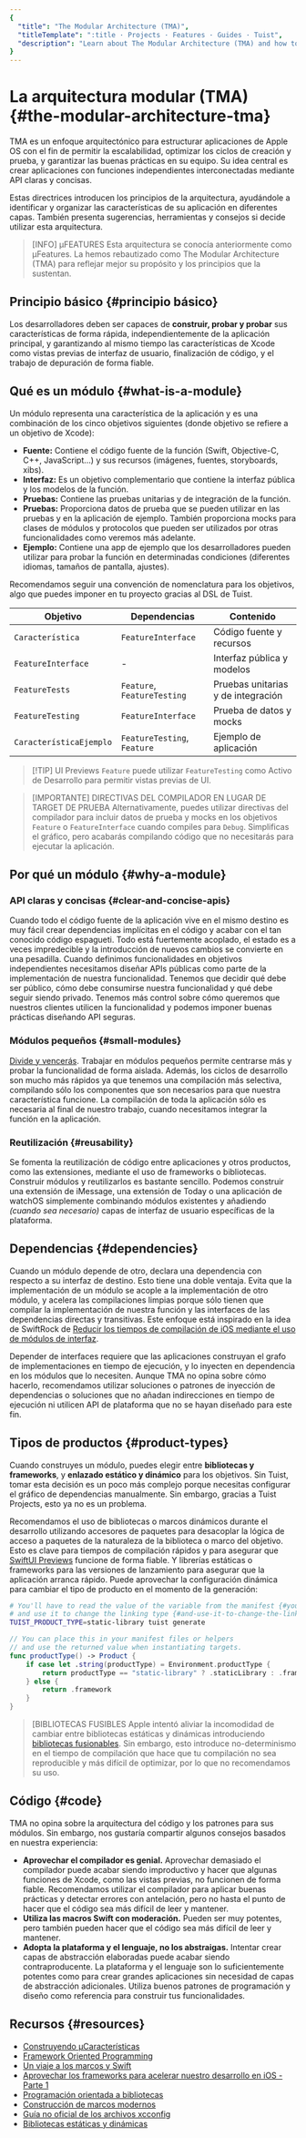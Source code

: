 ```yaml
---
{
  "title": "The Modular Architecture (TMA)",
  "titleTemplate": ":title · Projects · Features · Guides · Tuist",
  "description": "Learn about The Modular Architecture (TMA) and how to structure your projects using it."
}
---
```

# La arquitectura modular (TMA) {#the-modular-architecture-tma}

TMA es un enfoque arquitectónico para estructurar aplicaciones de Apple OS con
el fin de permitir la escalabilidad, optimizar los ciclos de creación y prueba,
y garantizar las buenas prácticas en su equipo. Su idea central es crear
aplicaciones con funciones independientes interconectadas mediante API claras y
concisas.

Estas directrices introducen los principios de la arquitectura, ayudándole a
identificar y organizar las características de su aplicación en diferentes
capas. También presenta sugerencias, herramientas y consejos si decide utilizar
esta arquitectura.

> [INFO] µFEATURES Esta arquitectura se conocía anteriormente como µFeatures. La
> hemos rebautizado como The Modular Architecture (TMA) para reflejar mejor su
> propósito y los principios que la sustentan.

## Principio básico {#principio básico}

Los desarrolladores deben ser capaces de **construir, probar y probar** sus
características de forma rápida, independientemente de la aplicación principal,
y garantizando al mismo tiempo las características de Xcode como vistas previas
de interfaz de usuario, finalización de código, y el trabajo de depuración de
forma fiable.

## Qué es un módulo {#what-is-a-module}

Un módulo representa una característica de la aplicación y es una combinación de
los cinco objetivos siguientes (donde objetivo se refiere a un objetivo de
Xcode):

- **Fuente:** Contiene el código fuente de la función (Swift, Objective-C, C++,
  JavaScript...) y sus recursos (imágenes, fuentes, storyboards, xibs).
- **Interfaz:** Es un objetivo complementario que contiene la interfaz pública y
  los modelos de la función.
- **Pruebas:** Contiene las pruebas unitarias y de integración de la función.
- **Pruebas:** Proporciona datos de prueba que se pueden utilizar en las pruebas
  y en la aplicación de ejemplo. También proporciona mocks para clases de
  módulos y protocolos que pueden ser utilizados por otras funcionalidades como
  veremos más adelante.
- **Ejemplo:** Contiene una app de ejemplo que los desarrolladores pueden
  utilizar para probar la función en determinadas condiciones (diferentes
  idiomas, tamaños de pantalla, ajustes).

Recomendamos seguir una convención de nomenclatura para los objetivos, algo que
puedes imponer en tu proyecto gracias al DSL de Tuist.

| Objetivo                | Dependencias                | Contenido                          |
| ----------------------- | --------------------------- | ---------------------------------- |
| `Característica`        | `FeatureInterface`          | Código fuente y recursos           |
| `FeatureInterface`      | -                           | Interfaz pública y modelos         |
| `FeatureTests`          | `Feature`, `FeatureTesting` | Pruebas unitarias y de integración |
| `FeatureTesting`        | `FeatureInterface`          | Prueba de datos y mocks            |
| `CaracterísticaEjemplo` | `FeatureTesting`, `Feature` | Ejemplo de aplicación              |

> [!TIP] UI Previews `Feature` puede utilizar `FeatureTesting` como Activo de
> Desarrollo para permitir vistas previas de UI.

> [IMPORTANTE] DIRECTIVAS DEL COMPILADOR EN LUGAR DE TARGET DE PRUEBA
> Alternativamente, puedes utilizar directivas del compilador para incluir datos
> de prueba y mocks en los objetivos `Feature` o `FeatureInterface` cuando
> compiles para `Debug`. Simplificas el gráfico, pero acabarás compilando código
> que no necesitarás para ejecutar la aplicación.

## Por qué un módulo {#why-a-module}

### API claras y concisas {#clear-and-concise-apis}

Cuando todo el código fuente de la aplicación vive en el mismo destino es muy
fácil crear dependencias implícitas en el código y acabar con el tan conocido
código espagueti. Todo está fuertemente acoplado, el estado es a veces
impredecible y la introducción de nuevos cambios se convierte en una pesadilla.
Cuando definimos funcionalidades en objetivos independientes necesitamos diseñar
APIs públicas como parte de la implementación de nuestra funcionalidad. Tenemos
que decidir qué debe ser público, cómo debe consumirse nuestra funcionalidad y
qué debe seguir siendo privado. Tenemos más control sobre cómo queremos que
nuestros clientes utilicen la funcionalidad y podemos imponer buenas prácticas
diseñando API seguras.

### Módulos pequeños {#small-modules}

[Divide y vencerás](https://en.wikipedia.org/wiki/Divide_and_conquer). Trabajar
en módulos pequeños permite centrarse más y probar la funcionalidad de forma
aislada. Además, los ciclos de desarrollo son mucho más rápidos ya que tenemos
una compilación más selectiva, compilando sólo los componentes que son
necesarios para que nuestra característica funcione. La compilación de toda la
aplicación sólo es necesaria al final de nuestro trabajo, cuando necesitamos
integrar la función en la aplicación.

### Reutilización {#reusability}

Se fomenta la reutilización de código entre aplicaciones y otros productos, como
las extensiones, mediante el uso de frameworks o bibliotecas. Construir módulos
y reutilizarlos es bastante sencillo. Podemos construir una extensión de
iMessage, una extensión de Today o una aplicación de watchOS simplemente
combinando módulos existentes y añadiendo _(cuando sea necesario)_ capas de
interfaz de usuario específicas de la plataforma.

## Dependencias {#dependencies}

Cuando un módulo depende de otro, declara una dependencia con respecto a su
interfaz de destino. Esto tiene una doble ventaja. Evita que la implementación
de un módulo se acople a la implementación de otro módulo, y acelera las
compilaciones limpias porque sólo tienen que compilar la implementación de
nuestra función y las interfaces de las dependencias directas y transitivas.
Este enfoque está inspirado en la idea de SwiftRock de [Reducir los tiempos de
compilación de iOS mediante el uso de módulos de
interfaz](https://swiftrocks.com/reducing-ios-build-times-by-using-interface-targets).

Depender de interfaces requiere que las aplicaciones construyan el grafo de
implementaciones en tiempo de ejecución, y lo inyecten en dependencia en los
módulos que lo necesiten. Aunque TMA no opina sobre cómo hacerlo, recomendamos
utilizar soluciones o patrones de inyección de dependencias o soluciones que no
añadan indirecciones en tiempo de ejecución ni utilicen API de plataforma que no
se hayan diseñado para este fin.

## Tipos de productos {#product-types}

Cuando construyes un módulo, puedes elegir entre **bibliotecas y frameworks**, y
**enlazado estático y dinámico** para los objetivos. Sin Tuist, tomar esta
decisión es un poco más complejo porque necesitas configurar el gráfico de
dependencias manualmente. Sin embargo, gracias a Tuist Projects, esto ya no es
un problema.

Recomendamos el uso de bibliotecas o marcos dinámicos durante el desarrollo
utilizando
<LocalizedLink href="/guides/features/projects/synthesized-files#bundle-accessors">accesores
de paquetes</LocalizedLink> para desacoplar la lógica de acceso a paquetes de la
naturaleza de la biblioteca o marco del objetivo. Esto es clave para tiempos de
compilación rápidos y para asegurar que [SwiftUI
Previews](https://developer.apple.com/documentation/swiftui/previews-in-xcode)
funcione de forma fiable. Y librerías estáticas o frameworks para las versiones
de lanzamiento para asegurar que la aplicación arranca rápido. Puede aprovechar
<LocalizedLink href="/guides/features/projects/dynamic-configuration#configuration-through-environment-variables">la
configuración dinámica</LocalizedLink> para cambiar el tipo de producto en el
momento de la generación:

```bash
# You'll have to read the value of the variable from the manifest {#youll-have-to-read-the-value-of-the-variable-from-the-manifest}
# and use it to change the linking type {#and-use-it-to-change-the-linking-type}
TUIST_PRODUCT_TYPE=static-library tuist generate
```

```swift
// You can place this in your manifest files or helpers
// and use the returned value when instantiating targets.
func productType() -> Product {
    if case let .string(productType) = Environment.productType {
        return productType == "static-library" ? .staticLibrary : .framework
    } else {
        return .framework
    }
}
```


> [BIBLIOTECAS FUSIBLES Apple intentó aliviar la incomodidad de cambiar entre
> bibliotecas estáticas y dinámicas introduciendo [bibliotecas
> fusionables](https://developer.apple.com/documentation/xcode/configuring-your-project-to-use-mergeable-libraries).
> Sin embargo, esto introduce no-determinismo en el tiempo de compilación que
> hace que tu compilación no sea reproducible y más difícil de optimizar, por lo
> que no recomendamos su uso.

## Código {#code}

TMA no opina sobre la arquitectura del código y los patrones para sus módulos.
Sin embargo, nos gustaría compartir algunos consejos basados en nuestra
experiencia:

- **Aprovechar el compilador es genial.** Aprovechar demasiado el compilador
  puede acabar siendo improductivo y hacer que algunas funciones de Xcode, como
  las vistas previas, no funcionen de forma fiable. Recomendamos utilizar el
  compilador para aplicar buenas prácticas y detectar errores con antelación,
  pero no hasta el punto de hacer que el código sea más difícil de leer y
  mantener.
- **Utiliza las macros Swift con moderación.** Pueden ser muy potentes, pero
  también pueden hacer que el código sea más difícil de leer y mantener.
- **Adopta la plataforma y el lenguaje, no los abstraigas.** Intentar crear
  capas de abstracción elaboradas puede acabar siendo contraproducente. La
  plataforma y el lenguaje son lo suficientemente potentes como para crear
  grandes aplicaciones sin necesidad de capas de abstracción adicionales.
  Utiliza buenos patrones de programación y diseño como referencia para
  construir tus funcionalidades.

## Recursos {#resources}

- [Construyendo
  µCaracterísticas](https://speakerdeck.com/pepibumur/building-ufeatures)
- [Framework Oriented
  Programming](https://speakerdeck.com/pepibumur/framework-oriented-programming-mobilization-dot-pl)
- [Un viaje a los marcos y
  Swift](https://speakerdeck.com/pepibumur/a-journey-into-frameworks-and-swift)
- [Aprovechar los frameworks para acelerar nuestro desarrollo en iOS - Parte
  1](https://developers.soundcloud.com/blog/leveraging-frameworks-to-speed-up-our-development-on-ios-part-1)
- [Programación orientada a
  bibliotecas](https://academy.realm.io/posts/justin-spahr-summers-library-oriented-programming/)
- [Construcción de marcos
  modernos](https://developer.apple.com/videos/play/wwdc2014/416/)
- [Guía no oficial de los archivos
  xcconfig](https://pewpewthespells.com/blog/xcconfig_guide.html)
- [Bibliotecas estáticas y
  dinámicas](https://pewpewthespells.com/blog/static_and_dynamic_libraries.html)
